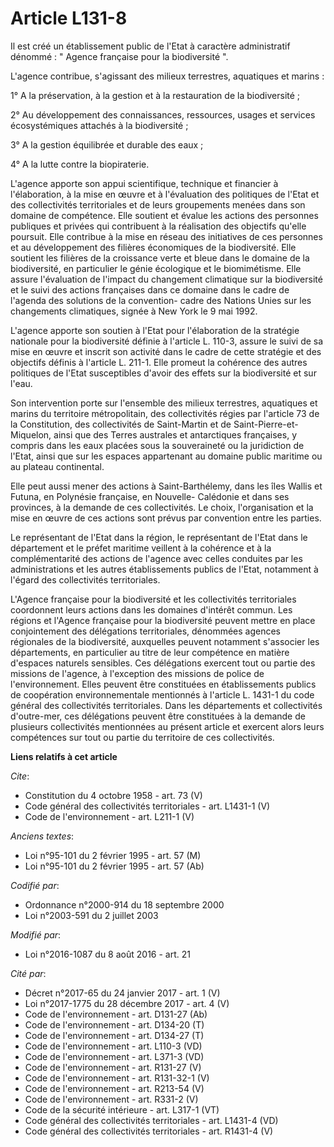 # Article L131-8

Il est créé un établissement public de l'Etat à caractère administratif dénommé : " Agence française pour la biodiversité ". 

L'agence contribue, s'agissant des milieux terrestres, aquatiques et marins : 

1° A la préservation, à la gestion et à la restauration de la biodiversité ; 

2° Au développement des connaissances, ressources, usages et services écosystémiques attachés à la biodiversité ; 

3° A la gestion équilibrée et durable des eaux ; 

4° A la lutte contre la biopiraterie. 

L'agence apporte son appui scientifique, technique et financier à l'élaboration, à la mise en œuvre et à l'évaluation des
politiques de l'Etat et des collectivités territoriales et de leurs groupements menées dans son domaine de compétence. Elle
soutient et évalue les actions des personnes publiques et privées qui contribuent à la réalisation des objectifs qu'elle
poursuit. Elle contribue à la mise en réseau des initiatives de ces personnes et au développement des filières économiques de
la biodiversité. Elle soutient les filières de la croissance verte et bleue dans le domaine de la biodiversité, en
particulier le génie écologique et le biomimétisme. Elle assure l'évaluation de l'impact du changement climatique sur la
biodiversité et le suivi des actions françaises dans ce domaine dans le cadre de l'agenda des solutions de la convention-
cadre des Nations Unies sur les changements climatiques, signée à New York le 9 mai 1992. 

L'agence apporte son soutien à l'Etat pour l'élaboration de la stratégie nationale pour la biodiversité définie à l'article
L. 110-3, assure le suivi de sa mise en œuvre et inscrit son activité dans le cadre de cette stratégie et des objectifs
définis à l'article L. 211-1. Elle promeut la cohérence des autres politiques de l'Etat susceptibles d'avoir des effets sur
la biodiversité et sur l'eau. 

Son intervention porte sur l'ensemble des milieux terrestres, aquatiques et marins du territoire métropolitain, des
collectivités régies par l'article 73 de la Constitution, des collectivités de Saint-Martin et de Saint-Pierre-et-Miquelon,
ainsi que des Terres australes et antarctiques françaises, y compris dans les eaux placées sous la souveraineté ou la
juridiction de l'Etat, ainsi que sur les espaces appartenant au domaine public maritime ou au plateau continental. 

Elle peut aussi mener des actions à Saint-Barthélemy, dans les îles Wallis et Futuna, en Polynésie française, en Nouvelle-
Calédonie et dans ses provinces, à la demande de ces collectivités. Le choix, l'organisation et la mise en œuvre de ces
actions sont prévus par convention entre les parties. 

Le représentant de l'Etat dans la région, le représentant de l'Etat dans le département et le préfet maritime veillent à la
cohérence et à la complémentarité des actions de l'agence avec celles conduites par les administrations et les autres
établissements publics de l'Etat, notamment à l'égard des collectivités territoriales. 

L'Agence française pour la biodiversité et les collectivités territoriales coordonnent leurs actions dans les domaines
d'intérêt commun. Les régions et l'Agence française pour la biodiversité peuvent mettre en place conjointement des
délégations territoriales, dénommées agences régionales de la biodiversité, auxquelles peuvent notamment s'associer les
départements, en particulier au titre de leur compétence en matière d'espaces naturels sensibles. Ces délégations exercent
tout ou partie des missions de l'agence, à l'exception des missions de police de l'environnement. Elles peuvent être
constituées en établissements publics de coopération environnementale mentionnés à l'article L. 1431-1 du code général des
collectivités territoriales. Dans les départements et collectivités d'outre-mer, ces délégations peuvent être constituées à
la demande de plusieurs collectivités mentionnées au présent article et exercent alors leurs compétences sur tout ou partie
du territoire de ces collectivités.

**Liens relatifs à cet article**

_Cite_:

  - Constitution du 4 octobre 1958 - art. 73 (V)
  - Code général des collectivités territoriales - art. L1431-1 (V)
  - Code de l'environnement - art. L211-1 (V)

_Anciens textes_:

  - Loi n°95-101 du 2 février 1995 - art. 57 (M)
  - Loi n°95-101 du 2 février 1995 - art. 57 (Ab)

_Codifié par_:

  - Ordonnance n°2000-914 du 18 septembre 2000
  - Loi n°2003-591 du 2 juillet 2003

_Modifié par_:

  - Loi n°2016-1087 du 8 août 2016 - art. 21

_Cité par_:

  - Décret n°2017-65 du 24 janvier 2017 - art. 1 (V)
  - Loi n°2017-1775 du 28 décembre 2017 - art. 4 (V)
  - Code de l'environnement - art. D131-27 (Ab)
  - Code de l'environnement - art. D134-20 (T)
  - Code de l'environnement - art. D134-27 (T)
  - Code de l'environnement - art. L110-3 (VD)
  - Code de l'environnement - art. L371-3 (VD)
  - Code de l'environnement - art. R131-27 (V)
  - Code de l'environnement - art. R131-32-1 (V)
  - Code de l'environnement - art. R213-54 (V)
  - Code de l'environnement - art. R331-2 (V)
  - Code de la sécurité intérieure - art. L317-1 (VT)
  - Code général des collectivités territoriales - art. L1431-4 (VD)
  - Code général des collectivités territoriales - art. R1431-4 (V)
